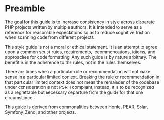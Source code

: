 Preamble
========

The goal for this guide is to increase consistency in style across disparate
PHP projects written by multiple authors. It is intended to serve as a
reference for reasonable expectations so as to reduce cognitive friction when
scanning code from different projects.

This style guide is not a moral or ethical statement. It is an attempt to
agree upon a common set of rules, requirements, recommendations, idioms, and
approaches for code formatting. Any such guide is by nature arbitrary. The
benefit is in the adherence to the rules, not in the rules themselves.

There are times when a particular rule or recommendation will not make sense
in a particular limited context. Breaking the rule or recommendation in that
particular limited context does not mean the remainder of the codebase under
consideration is not PSR-1 compliant; instead, it is to be recognized as a
regrettable but necessary departure from the guide for that one circumstance.

This guide is derived from commonalities between Horde, PEAR, Solar, Symfony,
Zend, and other projects.
